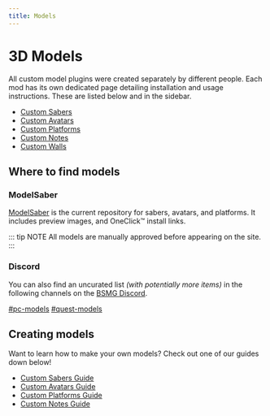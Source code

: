 ```yaml
---
title: Models
---
```

# 3D Models
All custom model plugins were created separately by different people. Each mod has its own dedicated page detailing installation and usage instructions. These are listed below and in the sidebar.

* [Custom Sabers](./custom-sabers.md)
* [Custom Avatars](./custom-avatars.md)
* [Custom Platforms](./custom-platforms.md)
* [Custom Notes](./custom-notes.md)
* [Custom Walls](./custom-walls.md)

## Where to find models
### ModelSaber
[ModelSaber](https://modelsaber.com/) is the current repository for sabers, avatars, and platforms.
It includes preview images, and OneClick&trade; install links.

::: tip NOTE
All models are manually approved before appearing on the site.
:::

### Discord
You can also find an uncurated list _(with potentially more items)_ in the following channels on the [BSMG Discord](https://discord.gg/beatsabermods).

[#pc-models](https://discordapp.com/channels/441805394323439646/599741466201423872/)
[#quest-models](https://discordapp.com/channels/441805394323439646/599740655857827850/)

## Creating models
Want to learn how to make your own models? Check out one of our guides down below!
* [Custom Sabers Guide](./sabers-guide.md)
* [Custom Avatars Guide](./avatars-guide.md)
* [Custom Platforms Guide](./platforms-guide.md)
* [Custom Notes Guide](./notes-guide.md)